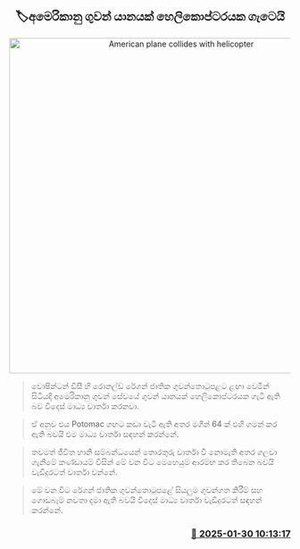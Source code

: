 <p align='center'><b><h2 align='center' title='American plane collides with helicopter'>🏷අම‍ෙරිකානු ගුවන් යානයක් හෙලිකොප්ටර​යක ගැටෙයි</h2></b></p>
<p align='center'><img src='https://helakuru.sgp1.cdn.digitaloceanspaces.com/esana/images/lib/usa-plane.jpg' width='600' alt='American plane collides with helicopter'></p>

> වොෂින්ටන් ඩීසී හි රොනල්ඩ් රේගන් ජාතික ගුවන්තොටුපළට ළඟා වෙමින් සිටියදී අමෙරිකානු ගුවන් සේවයේ ගුවන් යානයක් හෙලිකොප්ටරයක ගැටී ඇති බව විදෙස් මාධ්‍ය වාර්තා කරනවා.

> ඒ අනුව එය Potomac ගඟට කඩා වැටී ඇති අතර මගීන් 64 ක් එහි ගමන් කර ඇති බවයි එම මාධ්‍ය වාර්තා සඳහන් කරන්නේ.

> තවමත් ජීවිත හානි සම්බන්ධයෙන් තොරතුරු වාර්තා වී නොමැති අතර ගලවා ගැනීමේ කණ්ඩායම් විසින් මේ වන විට මෙහෙයුම් ආරම්භ කර තිබෙන බවයි වැඩිදුරටත් වාර්තා වන්නේ.

> මේ වන වි​ට රේගන් ජාතික ගුවන්තොටුපළේ සියලුම ගුවන්ගත කිරීම් සහ ගොඩබෑම් නවතා දමා ඇති බවයි විදෙස් මාධ්‍ය වාර්තා වැඩිදුරටත් සඳහන් කරන්නේ.



<h3 align='right'><a href='https://www.helakuru.lk/esana/p/107023/'>📅 2025-01-30 10:13:17</a></h3>
